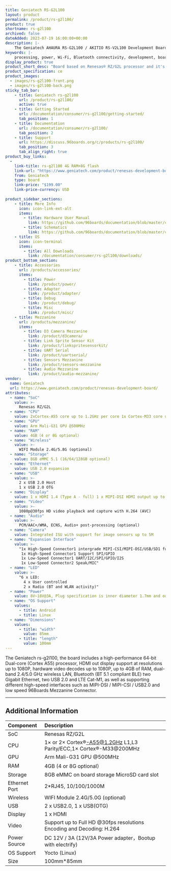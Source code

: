 ```yaml
---
title: Geniatech RS-G2L100
layout: product
permalink: /product/rs-g2l100/
product: true
shortname: rs-g2l100
archived: false
dateAdded: 2023-07-19 16:00:00+00:00
description: |-
    The Geniatech AHAURA RS-G2L100 / AKITIO RS-V2L100 Development Board are based on Renesas low power highly efficient powerful RZ/G2L / RZ/V2L SoC, which is jointly designed & manufactured in closed collaboration with Geniatech & Renesas.The board includes a high-performance 64-bit Dual-core (Cortex A55) processor, HDMI out display support at resolutions up to 1080P, hardware video decodes up to 1080P, up to 4GB of RAM, dual-band 2.4/5.0 GHz wireless LAN, Bluetooth (BT 5.1 compliant BLE) two Gigabit Ethernet, two USB 2.0 and LTE Cat-M1, as well as supporting different high-speed interfaces such as MIPI-DSI / MIPI-CSI / USB2.0 and low speed 96Boards Mezzanine Connector.
keywords: |-
    processing, power, Wi-Fi, Bluetooth connectivity, development, board, processor, low cost, Product, Development, Platform
display_product: true
product_short_desc: "Board based on Renesas® RZ/G2L processor and it's the size of a credit card."
product_specification: ce
product_images:
  - images/rs-g2l100-front.png
  - images/rs-g2l100-back.png
sticky_tab_bar:
    - title: Geniatech rs-g2l100
      url: /product/rs-g2l100/
      active: true
    - title: Getting Started
      url: /documentation/consumer/rs-g2l100/getting-started/
      tab_position: 1
    - title: Documentation
      url: /documentation/consumer/rs-g2l100/
      tab_position: 2
    - title: Support
      url: https://discuss.96boards.org/c/products/rs-g2l100/
      tab_position: 3
      tab_align_right: true
product_buy_links:
  -
    link-title: rs-g2l100 4G RAM+8G flash
    link-url: "https://www.geniatech.com/product/renesas-development-board/"
    from: Geniatech
    type: board
    link-price: "$199.00"
    link-price-currency: USD
  
product_sidebar_sections:
    - title: More Info
      icon: icon-link-ext-alt
      items:
        - title: Hardware User Manual
          link: https://github.com/96boards/documentation/blob/master/consumer/rs-g2l100/hardware-docs/files/RS-G2L100-hardware-userguide.pdf
        - title: Schematics
          link: https://github.com/96boards/documentation/blob/master/consumer/rs-g2l100/hardware-docs/files/RS-G2L100_Schematic.pdf
    - title: OS
      icon: icon-terminal
      items:
        - title: All Downloads
          link: /documentation/consumer/rs-g2l100/downloads/
product_bottom_section:
    - title: Accessories
      url: /products/accessories/
      items:
        - title: Power
          link: /product/power/
        - title: Adapter
          link: /product/adapter/
        - title: Debug
          link: /product/debug/
        - title: Misc
          link: /product/misc/
    - title: Mezzanine
      url: /products/mezzanine/
      items:
        - title: D3 Camera Mezzanine
          link: /product/d3camera/
        - title: Link Sprite Sensor Kit
          link: /product/linkspritesensorkit/
        - title: UART Serial
          link: /product/uartserial/
        - title: Sensors Mezzanine
          link: /product/sensors-mezzanine
        - title: Audio Mezzanine
          link: /product/audio-mezzanine/
vendor:
  name: Geniatech
  url: https://www.geniatech.com/product/renesas-development-board/
attributes:
  - name: "SoC"
    value: >-
      Renesas RZ/G2L
  - name: "CPU"
    value: 2xCortex-A55 core up to 1.2GHz per core 1x Cortex-M33 core up to 200MHz
  - name: "GPU"
    value: Arm Mali-G31 GPU @500MHz
  - name: "RAM"
    value: 4GB（4 or 8G optional）
  - name: "Wireless"
    value: >-
      WIFI Module 2.4G/5.8G (optional)
  - name: "Storage"
    value: 8GB eMMC 5.1 (16/64/128GB optional)
  - name: "Ethernet"
    value: USB 2.0 expansion
  - name: "USB"
    value: >-
      2 x USB 2.0 Host
      1 x USB 2.0 OTG
  - name: "Display"
    value: 1 x HDMI 1.4 (Type A - full) 1 x MIPI-DSI HDMI output up to FHD 1080P
  - name: "Video"
    value: >-
      1080p@30fps HD video playback and capture with H.264 (AVC)
  - name: "Audio"
    value: >-
      PCM/AAC+/WMA, ECNS, Audio+ post-processing (optional)
  - name: "Camera"
    value: Integrated ISU with support for image sensors up to 5M
  - name: "Expansion Interface"
    value: >-
      "1x High-Speed Connector1 intergrade MIPI-CSI/MIPI-DSI/USB/SD1 function
       1x High-Speed Connector1 Support SPI/GPIO
       1x Low-Speed Connector1 UART/I2C/SPI/GPIO/I2S
       1x Low-Speed Connector2 Speak/MIC"
  - name: "LED"
    value: >-
      "6 x LED:
        4 x User controlled
        2 x Radio (BT and WLAN activity)"
  - name: "Power"
    value: 8V~18V@3A, Plug specification is inner diameter 1.7mm and outer diameter 4.8mm
  - name: "OS Support"
    values:
      - title: Android
      - title: Linux
  - name: "Dimensions"
    values:
      - title: "width"
        value: 85mm
      - title: "length"
        value: 100mm
---
```

The Geniatech rs-g2l100, the board includes a high-performance 64-bit Dual-core (Cortex A55) processor, HDMI out display support at resolutions up to 1080P, hardware video decodes up to 1080P, up to 4GB of RAM, dual-band 2.4/5.0 GHz wireless LAN, Bluetooth (BT 5.1 compliant BLE) two Gigabit Ethernet, two USB 2.0 and LTE Cat-M1, as well as supporting different high-speed interfaces such as MIPI-DSI / MIPI-CSI / USB2.0 and low speed 96Boards Mezzanine Connector.

***

## Additional Information

|   Component          |   Description                                                                                    |
|:---------------------|:-------------------------------------------------------------------------------------------------|
|  SoC                 | Renesas RZ/G2L                                                                                   |
|  CPU                 | 1× or 2× Cortex®-A55@1.2GHz L1,L3 Parity/ECC,1× Cortex®-M33@200MHz                               |
|  GPU                 | Arm Mali-G31 GPU @500MHz                                                                         |
|  RAM                 | 4GB (4 or 8G optional）                                                                          |
|  Storage             | 8GB eMMC on board storage MicroSD card slot                                                      |
|  Ethernet Port       | 2*RJ45, 10/100/1000M                                                                             |
|  Wireless            | WIFI Module 2.4G/5.0G (optional)                                                                 |
|  USB                 | 2 x USB2.0, 1 x USB(OTG)                                                                         |
|  Display             | 1 x HDMI                                                                                         |
|  Video               | Support up to Full HD @30fps resolutions Encoding and Decoding: H.264                            |
|  Power Source        | DC 12V / 3A (12V/3A Power adapter，Bootup with electrify)                                        |
|  OS Support          | Yocto (Linux)                                                                                    |
|  Size                | 100mm*85mm                                                                                       |

